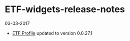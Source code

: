 # ETF-widgets-release-notes

03-03-2017
* [ETF Profile](https://github.com/appsngen/ETF-widgets-release-notes/blob/master/ETF%20Profile.md) updated to version 0.0.27.1

